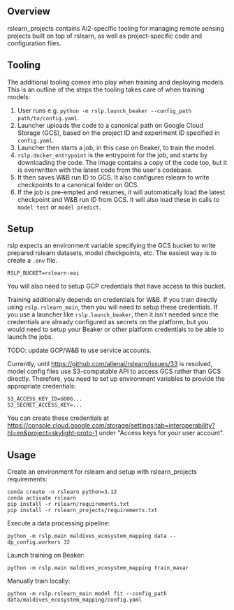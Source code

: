 Overview
--------

rslearn_projects contains Ai2-specific tooling for managing remote sensing projects
built on top of rslearn, as well as project-specific code and configuration files.


Tooling
-------

The additional tooling comes into play when training and deploying models. This is an
outline of the steps the tooling takes care of when training models:

1. User runs e.g. `python -m rslp.launch_beaker --config_path path/to/config.yaml`.
2. Launcher uploads the code to a canonical path on Google Cloud Storage (GCS), based
   on the project ID and experiment ID specified in `config.yaml`.
3. Launcher then starts a job, in this case on Beaker, to train the model.
4. `rslp.docker_entrypoint` is the entrypoint for the job, and starts by downloading
   the code. The image contains a copy of the code too, but it is overwritten with the
   latest code from the user's codebase.
5. It then saves W&B run ID to GCS. It also configures rslearn to write checkpoints to
   a canonical folder on GCS.
6. If the job is pre-empted and resumes, it will automatically load the latest
   checkpoint and W&B run ID from GCS. It will also load these in calls to `model test`
   or `model predict`.


Setup
-----

rslp expects an environment variable specifying the GCS bucket to write prepared
rslearn datasets, model checkpoints, etc. The easiest way is to create a `.env` file.

    RSLP_BUCKET=rslearn-eai

You will also need to setup GCP credentials that have access to this bucket.

Training additionally depends on credentials for W&B. If you train directly using
`rslp.rslearn_main`, then you will need to setup these credentials. If you use a
launcher like `rslp.launch_beaker`, then it isn't needed since the credentials are
already configured as secrets on the platform, but you would need to setup your Beaker
or other platform credentials to be able to launch the jobs.

TODO: update GCP/W&B to use service accounts.

Currently, until https://github.com/allenai/rslearn/issues/33 is resolved, model config
files use S3-compatable API to access GCS rather than GCS directly. Therefore, you need
to set up environment variables to provide the appropriate credentials:

    S3_ACCESS_KEY_ID=GOOG...
    S3_SECRET_ACCESS_KEY=...

You can create these credentials at
https://console.cloud.google.com/storage/settings;tab=interoperability?hl=en&project=skylight-proto-1
under "Access keys for your user account".


Usage
-----

Create an environment for rslearn and setup with rslearn_projects requirements:

    conda create -n rslearn python=3.12
    conda activate rslearn
    pip install -r rslearn/requirements.txt
    pip install -r rslearn_projects/requirements.txt

Execute a data processing pipeline:

    python -m rslp.main maldives_ecosystem_mapping data --dp_config.workers 32

Launch training on Beaker:

    python -m rslp.main maldives_ecosystem_mapping train_maxar

Manually train locally:

    python -m rslp.rslearn_main model fit --config_path data/maldives_ecosystem_mapping/config.yaml
